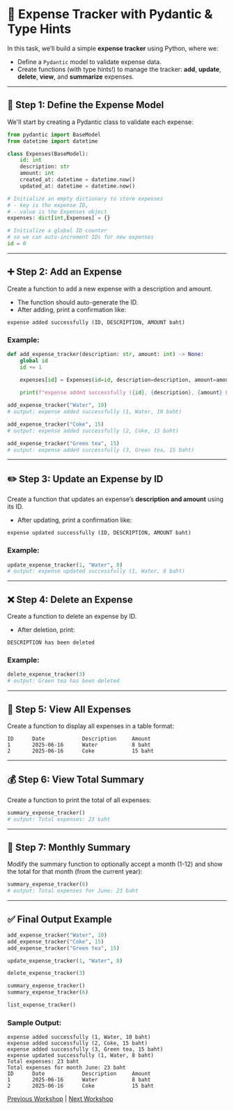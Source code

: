 # 🧾 Expense Tracker with Pydantic & Type Hints

In this task, we’ll build a simple **expense tracker** using Python, where we:

- Define a `Pydantic` model to validate expense data.
- Create functions (with type hints!) to manage the tracker: **add**, **update**, **delete**, **view**, and **summarize** expenses.

---

## 🔧 Step 1: Define the Expense Model

We'll start by creating a Pydantic class to validate each expense:

```python
from pydantic import BaseModel
from datetime import datetime

class Expenses(BaseModel):
    id: int
    description: str
    amount: int
    created_at: datetime = datetime.now()
    updated_at: datetime = datetime.now()

# Initialize an empty dictionary to store expenses
# - key is the expense ID, 
# - value is the Expenses object
expenses: dict[int,Expenses] = {}

# Initialize a global ID counter
# so we can auto-increment IDs for new expenses
id = 0
```

---

## ➕ Step 2: Add an Expense

Create a function to add a new expense with a description and amount.

- The function should auto-generate the ID.
- After adding, print a confirmation like:

```
expense added successfully (ID, DESCRIPTION, AMOUNT baht)
```

### Example:

```python
def add_expense_tracker(description: str, amount: int) -> None:
    global id
    id += 1

    expenses[id] = Expenses(id=id, description=description, amount=amount)
    
    print(f"expense added successfully ({id}, {description}, {amount} baht)")

add_expense_tracker("Water", 10)
# output: expense added successfully (1, Water, 10 baht)

add_expense_tracker("Coke", 15)
# output: expense added successfully (2, Coke, 15 baht)

add_expense_tracker("Green tea", 15)
# output: expense added successfully (3, Green tea, 15 baht)
```

---

## ✏️ Step 3: Update an Expense by ID

Create a function that updates an expense’s **description and amount** using its ID.

- After updating, print a confirmation like:

```
expense updated successfully (ID, DESCRIPTION, AMOUNT baht)
```

### Example:

```python
update_expense_tracker(1, "Water", 8)
# output: expense updated successfully (1, Water, 8 baht)
```

---

## ❌ Step 4: Delete an Expense

Create a function to delete an expense by ID.

- After deletion, print:

```
DESCRIPTION has been deleted
```

### Example:

```python
delete_expense_tracker(3)
# output: Green tea has been deleted
```

---

## 📄 Step 5: View All Expenses

Create a function to display all expenses in a table format:

```plaintext
ID      Date            Description     Amount
1       2025-06-16      Water           8 baht
2       2025-06-16      Coke            15 baht
```

---

## 💰 Step 6: View Total Summary

Create a function to print the total of all expenses:

```python
summary_expense_tracker()
# output: Total expenses: 23 baht
```

---

## 📆 Step 7: Monthly Summary

Modify the summary function to optionally accept a month (1-12) and show the total for that month (from the current year):

```python
summary_expense_tracker(6)
# output: Total expenses for June: 23 baht
```

---

## ✅ Final Output Example

```python
add_expense_tracker("Water", 10)
add_expense_tracker("Coke", 15)
add_expense_tracker("Green tea", 15)

update_expense_tracker(1, "Water", 8)

delete_expense_tracker(3)

summary_expense_tracker()
summary_expense_tracker(6)

list_expense_tracker()
```

### Sample Output:

```
expense added successfully (1, Water, 10 baht)
expense added successfully (2, Coke, 15 baht)
expense added successfully (3, Green tea, 15 baht)
expense updated successfully (1, Water, 8 baht)
Total expenses: 23 baht
Total expenses for month June: 23 baht
ID      Date            Description     Amount
1       2025-06-16      Water           8 baht
2       2025-06-16      Coke            15 baht
```

[Previous Workshop](../workshop_002/readme.md) | [Next Workshop](../workshop_004/readme.md)
